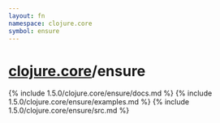 ```yaml
---
layout: fn
namespace: clojure.core
symbol: ensure
---
```


# [clojure.core](../)/ensure

{% include 1.5.0/clojure.core/ensure/docs.md %}
{% include 1.5.0/clojure.core/ensure/examples.md %}
{% include 1.5.0/clojure.core/ensure/src.md %}


